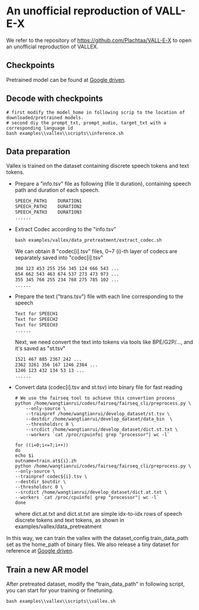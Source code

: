 # An unofficial reproduction of VALL-E-X
We refer to the repository of https://github.com/Plachtaa/VALL-E-X to open an unofficial reproduction of VALLEX.

## Checkpoints
Pretrained model can be found at [Google driven](https://drive.google.com/drive/folders/1wCTffPnSsiHpthaX-yzUne1dTBAMI_JV?usp=drive_link).


## Decode with checkpoints
```shell
# first modify the model_home in following scrip to the location of downloaded/pretrained models.
# second diy the prompt_txt, prompt_audio, target_txt with a corresponding language id
bash examples\\vallex\\scripts\\inference.sh
```

## Data preparation
Vallex is trained on the dataset containing discrete speech tokens and text tokens.


* Prepare a "info.tsv" file as following (file \t duration), containing speech path and duration of each speech.
    ```txt
    SPEECH_PATH1    DURATION1
    SPEECH_PATH2    DURATION2
    SPEECH_PATH3    DURATION3
    ......
    ```
* Extract Codec according to the "info.tsv" 
    ```shell
    bash examples/vallex/data_pretreatment/extract_codec.sh
    ```
    We can obtain 8 "codec[i].tsv" files, 0~7 (i)-th layer of codecs are separately saved into "codec[i].tsv"
    ```txt
    304 123 453 255 256 345 124 666 543 ...
    654 662 543 463 674 537 273 473 973 ...
    355 345 766 255 234 768 275 785 102 ...
    ......
    ```

* Prepare the text ("trans.tsv") file with each line corresponding to the speech

    ```txt
    Text for SPEECH1
    Text for SPEECH2
    Text for SPEECH3
    ......
    ```
    Next, we need convert the text into tokens via tools like BPE/G2P/..., and it's saved as "st.tsv"
    ```txt
    1521 467 885 2367 242 ...
    2362 3261 356 167 1246 2364 ...
    1246 123 432 134 53 13 ...
    ......
    ```

* Convert data (codec[i].tsv and st.tsv) into binary file for fast reading

    ```shell
    # We use the fairseq tool to achieve this convertion process
    python /home/wangtianrui/codes/fairseq/fairseq_cli/preprocess.py \
        --only-source \
        --trainpref /home/wangtianrui/develop_dataset/st.tsv \
        --destdir /home/wangtianrui/develop_dataset/data_bin  \
        --thresholdsrc 0 \
        --srcdict /home/wangtianrui/develop_dataset/dict.st.txt \
        --workers `cat /proc/cpuinfo| grep "processor"| wc -l`

    for ((i=0;i<=7;i++))
    do
    echo $i
    outname=train.at${i}.zh
    python /home/wangtianrui/codes/fairseq/fairseq_cli/preprocess.py \
    --only-source \
    --trainpref codec${i}.tsv \
    --destdir $outdir \
    --thresholdsrc 0 \
    --srcdict /home/wangtianrui/develop_dataset/dict.at.txt \
    --workers `cat /proc/cpuinfo| grep "processor"| wc -l`
    done
    ```
    where dict.at.txt and dict.st.txt are simple idx-to-idx rows of speech discrete tokens and text tokens, as shown in examples/vallex/data_pretreatment 

In this way, we can train the vallex with the dataset_config.train_data_path set as the home_path of binary files. We also release a tiny dataset for reference at [Google driven](https://drive.google.com/drive/folders/1wCTffPnSsiHpthaX-yzUne1dTBAMI_JV?usp=drive_link).

## Train a new AR model

After pretreated dataset, modify the "train_data_path" in following script, you can start for your training or finetuning.

```shell
bash examples\\vallex\\scripts\\vallex.sh
```
